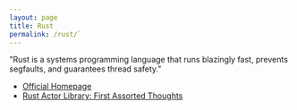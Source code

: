 ```yaml
---
layout: page
title: Rust
permalink: /rust/`
---
```


"Rust is a systems programming language that runs blazingly fast, prevents segfaults, and guarantees thread safety."

- [Official Homepage](https://www.rust-lang.org)
- [Rust Actor Library: First Assorted Thoughts](http://dbeck.github.io/Rust-Actor-Library-First-assorted-thoughts/)